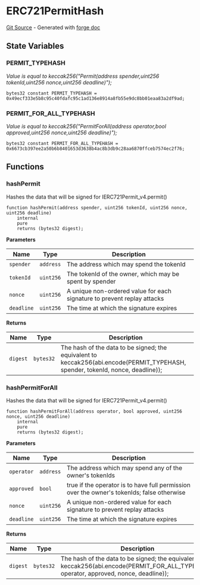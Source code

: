 # ERC721PermitHash
[Git Source](https://github.com/uniswap/v4-periphery/blob/3f295d8435e4f776ea2daeb96ce1bc6d63f33fc7/src/libraries/ERC721PermitHash.sol) - Generated with [forge doc](https://book.getfoundry.sh/reference/forge/forge-doc)


## State Variables
### PERMIT_TYPEHASH
*Value is equal to keccak256("Permit(address spender,uint256 tokenId,uint256 nonce,uint256 deadline)");*


```solidity
bytes32 constant PERMIT_TYPEHASH = 0x49ecf333e5b8c95c40fdafc95c1ad136e8914a8fb55e9dc8bb01eaa83a2df9ad;
```


### PERMIT_FOR_ALL_TYPEHASH
*Value is equal to keccak256("PermitForAll(address operator,bool approved,uint256 nonce,uint256 deadline)");*


```solidity
bytes32 constant PERMIT_FOR_ALL_TYPEHASH = 0x6673cb397ee2a50b6b8401653d3638b4ac8b3db9c28aa6870ffceb7574ec2f76;
```


## Functions
### hashPermit

Hashes the data that will be signed for IERC721Permit_v4.permit()


```solidity
function hashPermit(address spender, uint256 tokenId, uint256 nonce, uint256 deadline)
    internal
    pure
    returns (bytes32 digest);
```
**Parameters**

|Name|Type|Description|
|----|----|-----------|
|`spender`|`address`|The address which may spend the tokenId|
|`tokenId`|`uint256`|The tokenId of the owner, which may be spent by spender|
|`nonce`|`uint256`|A unique non-ordered value for each signature to prevent replay attacks|
|`deadline`|`uint256`|The time at which the signature expires|

**Returns**

|Name|Type|Description|
|----|----|-----------|
|`digest`|`bytes32`|The hash of the data to be signed; the equivalent to keccak256(abi.encode(PERMIT_TYPEHASH, spender, tokenId, nonce, deadline));|


### hashPermitForAll

Hashes the data that will be signed for IERC721Permit_v4.permit()


```solidity
function hashPermitForAll(address operator, bool approved, uint256 nonce, uint256 deadline)
    internal
    pure
    returns (bytes32 digest);
```
**Parameters**

|Name|Type|Description|
|----|----|-----------|
|`operator`|`address`|The address which may spend any of the owner's tokenIds|
|`approved`|`bool`|true if the operator is to have full permission over the owner's tokenIds; false otherwise|
|`nonce`|`uint256`|A unique non-ordered value for each signature to prevent replay attacks|
|`deadline`|`uint256`|The time at which the signature expires|

**Returns**

|Name|Type|Description|
|----|----|-----------|
|`digest`|`bytes32`|The hash of the data to be signed; the equivalent to keccak256(abi.encode(PERMIT_FOR_ALL_TYPEHASH, operator, approved, nonce, deadline));|


